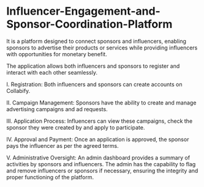 # Influencer-Engagement-and-Sponsor-Coordination-Platform

It is a platform designed to connect sponsors and influencers, enabling sponsors to advertise their products or services while providing influencers with opportunities for monetary benefit.

The application allows both influencers and sponsors to register and interact with each other seamlessly.

I. Registration: Both influencers and sponsors can create accounts on Collabify.

II. Campaign Management: Sponsors have the ability to create and manage advertising campaigns and ad requests.

III. Application Process: Influencers can view these campaigns, check the sponsor they were created by and apply to participate.

IV. Approval and Payment: Once an application is approved, the sponsor pays the influencer as per the agreed terms.

V. Administrative Oversight: An admin dashboard provides a summary of activities by sponsors and influencers. The admin has the capability to flag and remove influencers or sponsors if necessary, ensuring the integrity and proper functioning of the platform.
